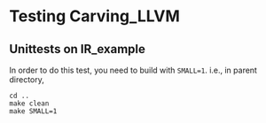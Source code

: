 # Testing Carving_LLVM

## Unittests on IR_example

In order to do this test, you need to build with `SMALL=1`. i.e., in parent directory,

```
cd ..
make clean
make SMALL=1
```
